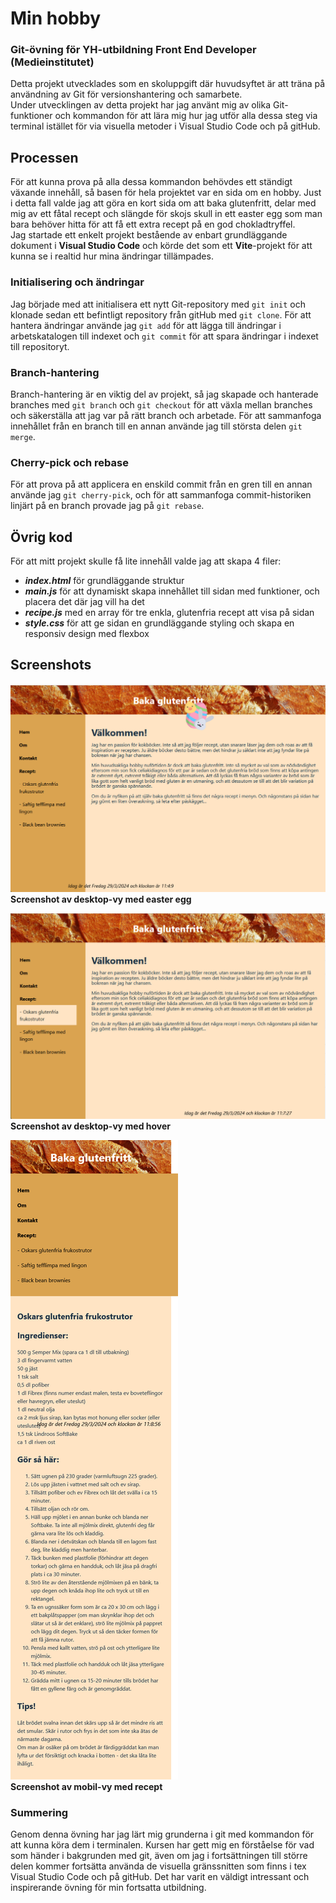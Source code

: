 # Min hobby  
### Git-övning för YH-utbildning Front End Developer (Medieinstitutet)

Detta projekt utvecklades som en skoluppgift där huvudsyftet är att träna på användning av Git för versionshantering och samarbete.  
Under utvecklingen av detta projekt har jag använt mig av olika Git-funktioner och kommandon för att lära mig hur jag utför alla dessa steg via terminal istället för via visuella metoder i Visual Studio Code och på gitHub.  


## Processen
För att kunna prova på alla dessa kommandon behövdes ett ständigt växande innehåll, så basen för hela projektet var en sida om en hobby. Just i detta fall valde jag att göra en kort sida om att baka glutenfritt, delar med mig av ett fåtal recept och slängde för skojs skull in ett easter egg som man bara behöver hitta för att få ett extra recept på en god chokladtryffel.   
Jag startade ett enkelt projekt bestående av enbart grundläggande dokument i **Visual Studio Code** och körde det som ett **Vite**-projekt för att kunna se i realtid hur mina ändringar tillämpades.   


### Initialisering och ändringar 
Jag började med att initialisera ett nytt Git-repository med ````git init```` och klonade sedan ett befintligt repository från gitHub med ````git clone````. För att hantera ändringar använde jag ````git add```` för att lägga till ändringar i arbetskatalogen till indexet och ````git commit```` för att spara ändringar i indexet till repositoryt.

### Branch-hantering
Branch-hantering är en viktig del av projekt, så jag skapade och hanterade branches med ````git branch```` och ````git checkout```` för att växla mellan branches och säkerställa att jag var på rätt branch och arbetade. För att sammanfoga innehållet från en branch till en annan använde jag till största delen ````git merge````.

### Cherry-pick och rebase
För att prova på att applicera en enskild commit från en gren till en annan använde jag ````git cherry-pick````, och för att sammanfoga commit-historiken linjärt på en branch provade jag på ````git rebase````.

## Övrig kod
För att mitt projekt skulle få lite innehåll valde jag att skapa 4 filer:
* **_index.html_** för grundläggande struktur
* **_main.js_** för att dynamiskt skapa innehållet till sidan med funktioner, och placera det där jag vill ha det
* **_recipe.js_** med en array för tre enkla, glutenfria recept att visa på sidan
* **_style.css_** för att ge sidan en grundläggande styling och skapa en responsiv design med flexbox

## Screenshots
![Screenshot desktop with easter egg](img/scr_shots/Screenshot_easteregg_desktop.png)
**Screenshot av desktop-vy med easter egg**  

![Screenshot desktop with hover on navigaton](img/scr_shots/Screenshot_navhover_desktop.png)
**Screenshot av desktop-vy med hover** 

![Screenshot mobile with recipe](img/scr_shots/Screenshot_recipe_mobile.png)  
**Screenshot av mobil-vy med recept**  

### Summering
Genom denna övning har jag lärt mig grunderna i git med kommandon för att kunna köra dem i terminalen. Kursen har gett mig en förståelse för vad som händer i bakgrunden med git, även om jag i fortsättningen till större delen kommer fortsätta använda de visuella gränssnitten som finns i tex Visual Studio Code och på gitHub. Det har varit en väldigt intressant och inspirerande övning för min fortsatta utbildning.